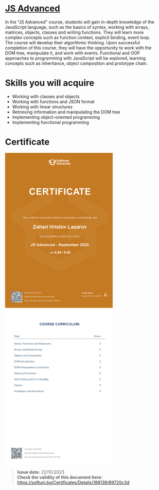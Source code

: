 # [JS Advanced](https://softuni.bg/trainings/4227/js-advanced-september-2023)

In the "JS Advanced" course, students will gain in-depth knowledge of the JavaScript language, such as the basics of syntax, working with arrays, matrices, objects, classes and writing functions. They will learn more complex concepts such as function context, explicit binding, event loop. The course will develop their algorithmic thinking. Upon successful completion of this course, they will have the opportunity to work with the DOM tree, manipulate it, and work with events. Functional and OOP approaches to programming with JavaScript will be explored, learning concepts such as inheritance, object composition and prototype chain.

# Skills you will acquire
- Working with classes and objects
- Working with functions and JSON format
- Working with linear structures
- Retrieving information and manipulating the DOM tree
- Implementing object-oriented programming
- Implementing functional programming

# Certificate
[![Zahari Lazarov Certificate - JS Advanced - September 2023](./Zahari%20Lazarov%20Certificate%20-%20JS%20Advanced%20-%20September%202023.jpeg)](https://softuni.bg/Certificates/Details/188139/69720c3d)

> **Issue date:** 22/10/2023  
> **Check the validity of this document here:**  
> https://softuni.bg/Certificates/Details/188139/69720c3d
